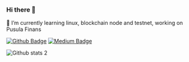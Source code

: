 ### Hi there 👋

🔭 I’m currently learning linux, blockchain node and testnet, working on Pusula Finans

[![Github Badge](https://img.shields.io/badge/-Github-000?style=quare&labelColor=000&logo=Github&logoColor=white&link=link)](https://github.com/ArtemisDAO) 
[![Medium Badge](https://img.shields.io/badge/-Medium-757575?style=flat-quare&labelColor=757575&logo=Medium&logoColor=white&link=link)](https://medium.com/@chaintalks) 

![Github stats 2](https://github-readme-stats.vercel.app/api?username=artemisDAO&show_icons=true&theme=radical)
